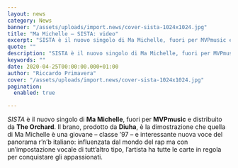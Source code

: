 ```yaml
---
layout: news
category: News
banner: "/assets/uploads/import.news/cover-sista-1024x1024.jpg"
title: "Ma Michelle – SISTA: video"
excerpt: "SISTA è il nuovo singolo di Ma Michelle, fuori per MVPmusic e distribuito da The Orchard. Il brano, prodotto da Diuha, è la dimostrazione che quella di Ma Michelle è una giovane – classe ’97 – e interessante nuova voce del panorama r’n’b italiano: influenzata dal mondo del rap ma con un’impostazione vocale di tutt’altro [&hellip"
quote: ""
description: "SISTA è il nuovo singolo di Ma Michelle, fuori per MVPmusic e distribuito da The Orchard. Il brano, prodotto da Diuha, è la dimostrazione che quella di Ma Michelle è una giovane – classe ’97 – e interessante nuova voce del panorama r’n’b italiano: influenzata dal mondo del rap ma con un’impostazione vocale di tutt’altro [&hellip"
keywords: ""
date: 2020-04-25T00:00:00.000+01:00
author: "Riccardo Primavera"
cover: "/assets/uploads/import.news/cover-sista-1024x1024.jpg"
pagination:
  enabled: true

---
```


_SISTA_ è il nuovo singolo di **Ma Michelle**, fuori per **MVPmusic** e distribuito da **The Orchard**. Il brano, prodotto da **Diuha**, è la dimostrazione che quella di Ma Michelle è una giovane – classe ’97 – e interessante nuova voce del panorama r’n’b italiano: influenzata dal mondo del rap ma con un’impostazione vocale di tutt’altro tipo, l’artista ha tutte le carte in regola per conquistare gli appassionati.